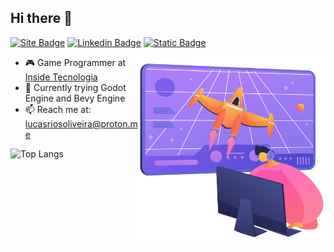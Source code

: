 ## Hi there 👋
[![Site Badge](https://img.shields.io/badge/-Site-black?style=flat-square&logo=google-chrome&logoColor=white&labelColor=black&link=https://linktr.ee/lucasriosdev)](https://linktr.ee/lucasriosdev)
[![Linkedin Badge](https://img.shields.io/badge/-Linkedin-0e76a8?style=flat-square&logo=linkedin&logoColor=white&link=https://linkedin.com/in/lucasescossia)](https://linkedin.com/in/lucasescossia)
[![Static Badge](https://img.shields.io/badge/Code%3A%3AStats-blue?link=https%3A%2F%2Fcodestats.net%2Fusers%2Flukeibol)](https://codestats.net/users/lukeibol)

<img align="right" src="dev.png" width="300"/>

- 🎮 Game Programmer at [Inside Tecnologia](https://insidetecnologia.com/)
- 👾 Currently trying Godot Engine and Bevy Engine
- 📫 Reach me at: lucasriosoliveira@proton.me


![Top Langs](https://github-readme-stats.vercel.app/api/top-langs/?username=lucasfaesa&layout=compact&theme=calm)
